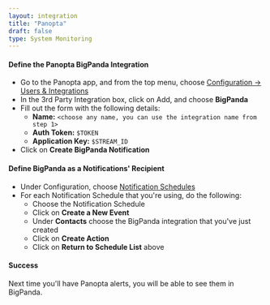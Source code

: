 ```yaml
---
layout: integration 
title: "Panopta"
draft: false
type: System Monitoring
---
```


#### Define the Panopta BigPanda Integration  

* Go to the Panopta app, and from the top menu, choose [Configuration -> Users & Integrations](https://my.panopta.com/config/ListContacts)
* In the 3rd Party Integration box, click on Add, and choose **BigPanda**
* Fill out the form with the following details:
  * **Name:** `<choose any name, you can use the integration name from step 1>`
  * **Auth Token:** `$TOKEN`
  * **Application Key:** `$STREAM_ID`
* Click on **Create BigPanda Notification**

<!-- section-separator -->

#### Define BigPanda as a Notifications' Recipient

* Under Configuration, choose [Notification Schedules](https://my.panopta.com/config/ListNotificationSchedules)
* For each Notification Schedule that you're using, do the following:
  * Choose the Notification Schedule
  * Click on **Create a New Event**
  * Under **Contacts** choose the BigPanda integration that you've just created
  * Click on **Create Action**
  * Click on **Return to Schedule List** above

<!-- section-separator -->

#### Success
Next time you'll have Panopta alerts, you will be able to see them in BigPanda.
